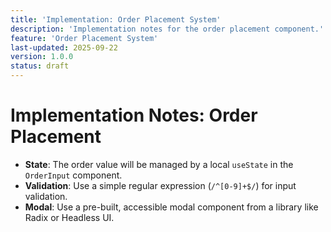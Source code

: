 ```yaml
---
title: 'Implementation: Order Placement System'
description: 'Implementation notes for the order placement component.'
feature: 'Order Placement System'
last-updated: 2025-09-22
version: 1.0.0
status: draft
---
```


# Implementation Notes: Order Placement

- **State**: The order value will be managed by a local `useState` in the `OrderInput` component.
- **Validation**: Use a simple regular expression (`/^[0-9]+$/`) for input validation.
- **Modal**: Use a pre-built, accessible modal component from a library like Radix or Headless UI.

